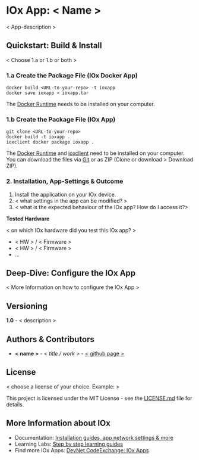 # IOx App: < Name >

< App-description >

## Quickstart: Build & Install

< Choose 1.a or 1.b or both >

### 1.a Create the Package File (IOx Docker App)

```
docker build <URL-to-your-repo> -t ioxapp
docker save ioxapp > ioxapp.tar
```
The [Docker Runtime](https://www.docker.com/products/docker-desktop) needs to be installed on your computer.

### 1.b Create the Package File (IOx App)

```
git clone <URL-to-your-repo>
docker build -t ioxapp .
ioxclient docker package ioxapp .
```
The [Docker Runtime](https://www.docker.com/products/docker-desktop) and [ioxclient](https://developer.cisco.com/docs/iox/#!iox-resource-downloads/downloads) need to be installed on your computer. You can download the files via [Git](https://git-scm.com/downloads) or as ZIP (Clone or download > Download ZIP).

### 2. Installation, App-Settings & Outcome

1. Install the application on your IOx device.
2. < what settings in the app can be modified? >
3. < what is the expected behaviour of the IOx app? How do I access it?>

**Tested Hardware**

< on which IOx hardware did you test this IOx app? >

* < HW > / < Firmware >
* < HW > / < Firmware >
* ...

## Deep-Dive: Configure the IOx App

< More Information on how to configure the IOx App >

## Versioning

**1.0** - < description >

## Authors & Contributors

* **< name >** - *< title / work >* - [< github page >](https://github.com/user)

## License

< choose a license of your choice. Example: >

This project is licensed under the MIT License - see the [LICENSE.md](LICENSE.md) file for details.

## More Information about IOx

* Documentation: [Installation guides, app network settings & more](https://developer.cisco.com/docs/iox/)
* Learning Labs: [Step by step learning guides](https://developer.cisco.com/learning/labs/tags/IOx/page/1)
* Find more IOx Apps: [DevNet CodeExchange: IOx Apps](https://developer.cisco.com/codeexchange/platforms/iox)
